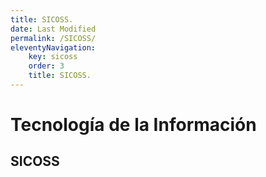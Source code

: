```yaml
---
title: SICOSS.
date: Last Modified
permalink: /SICOSS/
eleventyNavigation:
    key: sicoss
    order: 3
    title: SICOSS.
---
```

# Tecnología de la Información
## SICOSS

